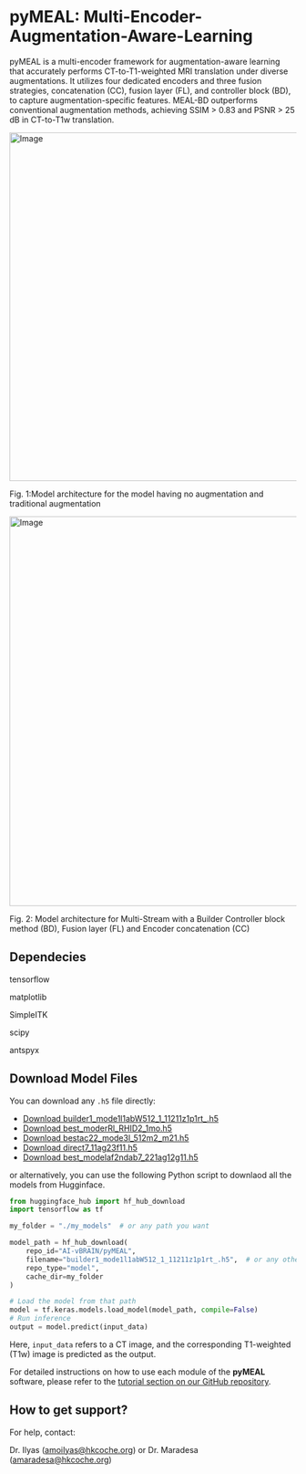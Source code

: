 # pyMEAL: Multi-Encoder-Augmentation-Aware-Learning

pyMEAL is a multi-encoder framework for augmentation-aware learning that accurately performs CT-to-T1-weighted MRI translation under diverse augmentations. It utilizes four dedicated encoders and three fusion strategies, concatenation (CC), fusion layer (FL), and controller block (BD), to capture augmentation-specific features. MEAL-BD outperforms conventional augmentation methods, achieving SSIM > 0.83 and PSNR > 25 dB in CT-to-T1w translation.

<img width="611" alt="Image" src="https://github.com/user-attachments/assets/2ce4b937-3a9d-4157-859f-10e379843efe" />


Fig. 1:Model architecture for the model having no augmentation and traditional augmentation


<img width="683" alt="Image" src="https://github.com/user-attachments/assets/811fc579-a0d0-4ebf-bd2b-e47b48405647" />


Fig. 2: Model architecture for Multi-Stream with a Builder Controller block method (BD), Fusion layer (FL) and Encoder concatenation (CC)

## Dependecies
tensorflow

matplotlib

SimpleITK

scipy

antspyx

## Download Model Files

You can download any `.h5` file directly:

- [Download builder1_mode1l1abW512_1_11211z1p1rt_.h5](https://huggingface.co/AI-vBRAIN/pyMEAL/resolve/main/builder1_mode1l1abW512_1_11211z1p1rt_.h5)
- [Download best_moderRl_RHID2_1mo.h5](https://huggingface.co/AI-vBRAIN/pyMEAL/resolve/main/best_moderRl_RHID2_1mo.h5)
- [Download bestac22_mode3l_512m2_m21.h5](https://huggingface.co/AI-vBRAIN/pyMEAL/resolve/main/bestac22_mode3l_512m2_m21.h5)
- [Download direct7_11ag23f11.h5](https://huggingface.co/AI-vBRAIN/pyMEAL/resolve/main/direct7_11ag23f11.h5)
- [Download best_modelaf2ndab7_221ag12g11.h5](https://huggingface.co/AI-vBRAIN/pyMEAL/resolve/main/best_modelaf2ndab7_221ag12g11.h5)

or alternatively, you can use the following Python script to downlaod all the models from Hugginface.

```python
from huggingface_hub import hf_hub_download
import tensorflow as tf

my_folder = "./my_models"  # or any path you want

model_path = hf_hub_download(
    repo_id="AI-vBRAIN/pyMEAL",
    filename="builder1_mode1l1abW512_1_11211z1p1rt_.h5",  # or any other desired model in our Huggingface
    repo_type="model",
    cache_dir=my_folder
)

# Load the model from that path
model = tf.keras.models.load_model(model_path, compile=False)
# Run inference
output = model.predict(input_data)
```
Here, `input_data` refers to a CT image, and the corresponding T1-weighted (T1w) image is predicted as the output.

For detailed instructions on how to use each module of the **pyMEAL** software, please refer to the [tutorial section on our GitHub repository](https://github.com/ai-vbrain/pyMEAL).

## How to get support?
For help, contact:

Dr. Ilyas (<amoiIyas@hkcoche.org>) or Dr. Maradesa (<amaradesa@hkcoche.org>)


